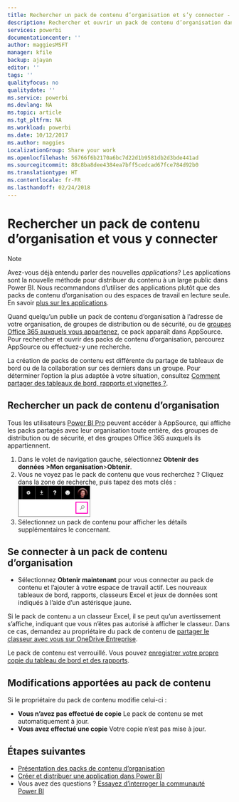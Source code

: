 ```yaml
---
title: Rechercher un pack de contenu d’organisation et s’y connecter - Power BI
description: Rechercher et ouvrir un pack de contenu d’organisation dans Power BI
services: powerbi
documentationcenter: ''
author: maggiesMSFT
manager: kfile
backup: ajayan
editor: ''
tags: ''
qualityfocus: no
qualitydate: ''
ms.service: powerbi
ms.devlang: NA
ms.topic: article
ms.tgt_pltfrm: NA
ms.workload: powerbi
ms.date: 10/12/2017
ms.author: maggies
LocalizationGroup: Share your work
ms.openlocfilehash: 56766f6b2170a6bc7d22d1b9581db2d3bde441ad
ms.sourcegitcommit: 88c8ba8dee4384ea7bff5cedcad67fce784d92b0
ms.translationtype: HT
ms.contentlocale: fr-FR
ms.lasthandoff: 02/24/2018
---
```

# <a name="find-and-connect-to-an-organizational-content-pack"></a>Rechercher un pack de contenu d’organisation et vous y connecter
> [!NOTE]
> Avez-vous déjà entendu parler des nouvelles *applications*? Les applications sont la nouvelle méthode pour distribuer du contenu à un large public dans Power BI. Nous recommandons d’utiliser des applications plutôt que des packs de contenu d’organisation ou des espaces de travail en lecture seule. En savoir [plus sur les applications](service-install-use-apps.md).
> 
> 

Quand quelqu’un publie un pack de contenu d’organisation à l’adresse de votre organisation, de groupes de distribution ou de sécurité, ou de [groupes Office 365 auxquels vous appartenez](https://support.office.com/article/Create-a-group-in-Office-365-7124dc4c-1de9-40d4-b096-e8add19209e9), ce pack apparaît dans AppSource.  Pour rechercher et ouvrir des packs de contenu d’organisation, parcourez AppSource ou effectuez-y une recherche.

La création de packs de contenu est différente du partage de tableaux de bord ou de la collaboration sur ces derniers dans un groupe. Pour déterminer l’option la plus adaptée à votre situation, consultez [Comment partager des tableaux de bord, rapports et vignettes ?](service-how-to-collaborate-distribute-dashboards-reports.md).

## <a name="find-an-organizational-content-pack"></a>Rechercher un pack de contenu d’organisation
Tous les utilisateurs [Power BI Pro](https://powerbi.microsoft.com/pricing) peuvent accéder à AppSource, qui affiche les packs partagés avec leur organisation toute entière, des groupes de distribution ou de sécurité, et des groupes Office 365 auxquels ils appartiennent.  

1. Dans le volet de navigation gauche, sélectionnez **Obtenir des données \>Mon organisation**\>**Obtenir**.
2. Vous ne voyez pas le pack de contenu que vous recherchez ? Cliquez dans la zone de recherche, puis tapez des mots clés :  
    ![](media/service-organizational-content-pack-find-and-open/cp_searchbox.png)
3. Sélectionnez un pack de contenu pour afficher les détails supplémentaires le concernant.

## <a name="connect-to-an-organizational-content-pack"></a>Se connecter à un pack de contenu d’organisation
* Sélectionnez **Obtenir maintenant** pour vous connecter au pack de contenu et l’ajouter à votre espace de travail actif. Les nouveaux tableaux de bord, rapports, classeurs Excel et jeux de données sont indiqués à l’aide d’un astérisque jaune.

Si le pack de contenu a un classeur Excel, il se peut qu’un avertissement s’affiche, indiquant que vous n’êtes pas autorisé à afficher le classeur. Dans ce cas, demandez au propriétaire du pack de contenu de [partager le classeur avec vous sur OneDrive Entreprise](https://support.office.com/en-us/article/Share-documents-or-folders-in-Office-365-1fe37332-0f9a-4719-970e-d2578da4941c). 

Le pack de contenu est verrouillé. Vous pouvez [enregistrer votre propre copie du tableau de bord et des rapports](service-organizational-content-pack-copy-refresh-access.md). 

## <a name="changes-to-the-content-pack"></a>Modifications apportées au pack de contenu
Si le propriétaire du pack de contenu modifie celui-ci : 

* **Vous n’avez pas effectué de copie** Le pack de contenu se met automatiquement à jour.
* **Vous avez effectué une copie** Votre copie n’est pas mise à jour. 

## <a name="next-steps"></a>Étapes suivantes
* [Présentation des packs de contenu d’organisation](service-organizational-content-pack-introduction.md)  
* [Créer et distribuer une application dans Power BI](service-create-distribute-apps.md)
* Vous avez des questions ? [Essayez d’interroger la communauté Power BI](http://community.powerbi.com/)

